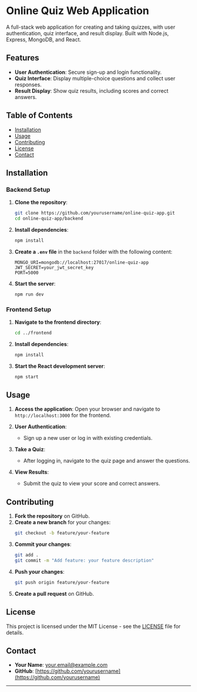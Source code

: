 

# Online Quiz Web Application

A full-stack web application for creating and taking quizzes, with user authentication, quiz interface, and result display. Built with Node.js, Express, MongoDB, and React.

## Features

- **User Authentication**: Secure sign-up and login functionality.
- **Quiz Interface**: Display multiple-choice questions and collect user responses.
- **Result Display**: Show quiz results, including scores and correct answers.

## Table of Contents

- [Installation](#installation)
- [Usage](#usage)
- [Contributing](#contributing)
- [License](#license)
- [Contact](#contact)

## Installation

### Backend Setup

1. **Clone the repository**:
   ```bash
   git clone https://github.com/yourusername/online-quiz-app.git
   cd online-quiz-app/backend
   ```

2. **Install dependencies**:
   ```bash
   npm install
   ```

3. **Create a `.env` file** in the `backend` folder with the following content:
   ```plaintext
   MONGO_URI=mongodb://localhost:27017/online-quiz-app
   JWT_SECRET=your_jwt_secret_key
   PORT=5000
   ```

4. **Start the server**:
   ```bash
   npm run dev
   ```

### Frontend Setup

1. **Navigate to the frontend directory**:
   ```bash
   cd ../frontend
   ```

2. **Install dependencies**:
   ```bash
   npm install
   ```

3. **Start the React development server**:
   ```bash
   npm start
   ```

## Usage

1. **Access the application**: Open your browser and navigate to `http://localhost:3000` for the frontend.

2. **User Authentication**: 
   - Sign up a new user or log in with existing credentials.

3. **Take a Quiz**: 
   - After logging in, navigate to the quiz page and answer the questions.

4. **View Results**: 
   - Submit the quiz to view your score and correct answers.

## Contributing

1. **Fork the repository** on GitHub.
2. **Create a new branch** for your changes:
   ```bash
   git checkout -b feature/your-feature
   ```
3. **Commit your changes**:
   ```bash
   git add .
   git commit -m "Add feature: your feature description"
   ```
4. **Push your changes**:
   ```bash
   git push origin feature/your-feature
   ```
5. **Create a pull request** on GitHub.

## License

This project is licensed under the MIT License - see the [LICENSE](LICENSE) file for details.

## Contact

- **Your Name**: [your.email@example.com](mailto:your.email@example.com)
- **GitHub**: [https://github.com/yourusername](https://github.com/yourusername)

---
